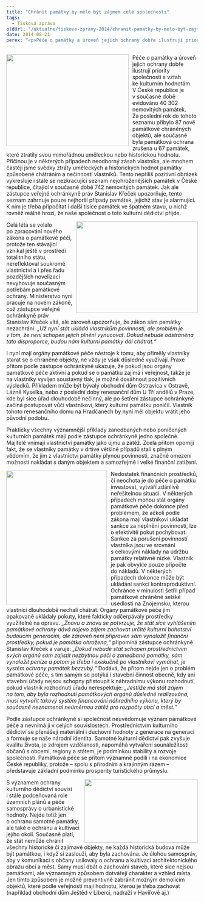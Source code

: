 ```yaml
---
title: "Chránit památky by mělo být zájmem celé společnosti"
tags:
  - Tisková zpráva
oldUrl: "/aktualne/tiskove-zpravy-2014/chranit-pamatky-by-melo-byt-zajmem-cele-spolecnosti"
date: 2014-08-21
perex: "<p>Péče o památky a úroveň jejich ochrany dobře ilustrují priority společnosti a vztah ke kulturním hodnotám. Už nyní stát ukládá vlastníkům povinnosti pečovat o památky, ale problém je v tom, že není schopen jejich plnění vynucovat. Dokud nebude odstraněna tato disproporce, budou nám kulturní památky dál chátrat.</p>"
---
```


<!-- imported from the old website -->

<p><img src="https://www.ochrance.cz/uploads/RTEmagicC_zamek-breclav1.jpg.jpg" style="FLOAT: left; PADDING-RIGHT: 10px" height="241" width="322" alt="" />Péče o památky a úroveň jejich ochrany dobře ilustrují priority společnosti a vztah ke kulturním hodnotám. V České republice je v současné době evidováno 40 302 nemovitých památek. Za poslední rok do tohoto seznamu přibylo 87 nově památkově chráněných objektů, ale současně byla památková ochrana zrušena u 67 památek, které ztratily svou mimořádnou uměleckou nebo historickou hodnotu. Příčinou je v některých případech neodborný zásah vlastníka, ale mnohem častěji jsme svědky ztráty uměleckých a historických hodnot památky způsobené chátráním a nečinností vlastníků. Tento nepříliš pozitivní obrázek vykresluje i stále se nezkracující seznam nejohroženějších památek v České republice, čítající v současné době 742 nemovitých památek. Jak ale zástupce veřejné ochránkyně práv Stanislav Křeček upozorňuje, tento seznam zahrnuje pouze nejhorší případy památek, jejichž stav je alarmující. K nim je třeba připočítat i další tisíce památek ve špatném stavu, u nichž rovněž reálně hrozí, že naše společnost o toto kulturní dědictví přijde. </p><p><img src="https://www.ochrance.cz/uploads/RTEmagicC_kaple-jecmeniste.jpg.jpg" style="FLOAT: right; PADDING-LEFT: 10px" height="240" width="320" alt="" />Celá léta se volalo po zpracování nového zákona o památkové péči, protože ten stávající vznikal ještě v prostředí totalitního státu, nereflektoval soukromé vlastnictví a i přes řadu pozdějších novelizací nevyhovuje současným potřebám památkové ochrany. Ministerstvo nyní pracuje na novém zákoně, což zástupce veřejné ochránkyně práv Stanislav Křeček vítá, ale zároveň upozorňuje, že zákon sám památky nezachrání: <em>„Už nyní stát ukládá vlastníkům povinnosti, ale problém je v tom, že není schopen jejich plnění vynucovat. Dokud nebude odstraněna tato disproporce, budou nám kulturní památky dál chátrat.“</em></p><p>I nyní mají orgány památkové péče nástroje k tomu, aby přiměly vlastníky starat se o chráněné objekty, ne vždy je však důsledně využívají. Praxe přitom podle zástupce ochránkyně ukazuje, že pokud jsou orgány památkové péče aktivní a pokud se o památku zajímá i veřejnost, takže je na vlastníky vyvíjen soustavný tlak, je možné dosáhnout pozitivních výsledků. Příkladem může být bývalý obchodní dům Ostravica v Ostravě, Lázně Kyselka, nebo z poslední doby renesanční dům U Tří andělů v Praze, kde byl sice úřad dlouhodobě nečinný, ale po šetření zástupce ochránkyně začíná postupovat vůči vlastníkovi, který kulturní památku poničil. Vlastník tohoto renesančního domu na Hradčanech by nyní měl objektu vrátit jeho původní podobu.</p><p>Prakticky všechny významnější příklady zanedbaných nebo poničených kulturních památek mají podle zástupce ochránkyně jedno společné. Majitelé vnímají vlastnictví památky jako újmu a zátěž. Zcela přitom opomíjí fakt, že se vlastníky památky v drtivé většině případů stali s plným vědomím, že jim z vlastnictví památky plynou povinnosti, značné omezení možnosti nakládat s daným objektem a samozřejmě i velké finanční zatížení. </p><p><img src="https://www.ochrance.cz/uploads/RTEmagicC_kaplicka.jpg.jpg" style="FLOAT: left; PADDING-RIGHT: 10px" height="353" width="265" alt="" />Nedostatek finančních prostředků, či neochota je do péče o památku investovat, vytváří zdánlivě neřešitelnou situaci. V některých případech mohou stát orgány památkové péče dokonce před problémem, že ačkoli podle zákona mají vlastníkovi ukládat sankce za neplnění povinností, lze o efektivitě pokut pochybovat. Sankce za porušení povinností vlastníka jsou ve srovnání s celkovými náklady na údržbu památky relativně nízké. Vlastník je pak obvykle pouze připočte do nákladů. V některých případech dokonce může být ukládání sankcí kontraproduktivní. Ochránce v minulosti šetřil případ památkově chráněné selské usedlosti na Znojemsku, kterou vlastníci dlouhodobě nechali chátrat. Orgány památkové péče jim opakovaně ukládaly pokuty, které fakticky odčerpávaly prostředky využitelné na opravu. <em>„Znovu a znovu se potvrzuje, že stát sice vyhlášením památkové ochrany dává najevo zájem zachovat určité kulturní bohatství budoucím generacím, ale zároveň není připraven sám vynaložit finanční prostředky, pokud je památka ohrožena,“</em> připomíná zástupce ochránkyně Stanislav Křeček a varuje: <em>„Dokud nebude stát schopen prostřednictvím svých orgánů sám zajistit nezbytnou péči o zanedbané památky, sám vynaložit peníze a potom je třeba i exekučně po vlastníkovi vymáhat, je systém ochrany památek bezzubý.“</em> Dodává, že přitom nejde jen o problém památkové péče, s tím samým se potýká i stavební činnost obecně, kdy ani stavební úřady nejsou schopny přistoupit k náhradnímu výkonu rozhodnutí, pokud vlastník rozhodnutí úřadu nerespektuje:<em> „Jestliže má stát zájem na tom, aby byla rozhodnutí památkových orgánů důsledně realizována, musí vytvořit takový systém financování náhradního výkonu, který by současně neznamenal neúměrnou zátěž pro rozpočty obcí a měst.“</em></p><p>Podle zástupce ochránkyně si společnost neuvědomuje význam památkové péče a nevnímá ji v celých souvislostech. Prostřednictvím kulturního dědictví se přenášejí materiální i duchovní hodnoty z generace na generaci a formuje se naše národní identita. Samotné kulturní dědictví pak zvyšuje kvalitu života, je zdrojem vzdělanosti, napomáhá vytváření sounáležitosti občanů s obcemi, regiony a státem, je podmínkou stability a rozvoje společnosti. Památková péče se přitom významně podílí i na ekonomice České republiky, protože – spolu s přírodním a krajinným rázem – představuje základní podmínku prosperity turistického průmyslu. </p><p><img src="https://www.ochrance.cz/uploads/RTEmagicC_strachotice.jpg.jpg" style="FLOAT: right; PADDING-LEFT: 10px" height="167" width="298" alt="" />S významem ochrany kulturního dědictví souvisí i stále podceňovaná role územních plánů a péče samosprávy o urbanistické hodnoty. Nejde totiž jen o ochranu samotné památky, ale také o ochranu a kultivaci jejího okolí. Současně platí, že stát nemůže chránit všechny historické či zajímavé objekty, ne každá historická budova může být památkou, i když si zaslouží, aby byla zachována. Je úlohou samospráv, aby v komunikaci s občany usilovaly o ochranu a kultivaci architektonického obrazu obcí a měst. Samy musí dbát o zachování staveb, které sice nejsou památkami, ale významným způsobem dotvářejí charakter a vzhled místa. Jen tímto způsobem je možné preventivně zabránit možným demolicím objektů, které podle veřejnosti mají hodnotu, kterou je třeba zachovat (například obchodní dům Ještěd v Liberci, nádraží v Havířově aj.)</p>
